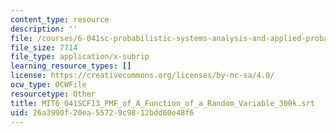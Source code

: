 ```yaml
---
content_type: resource
description: ''
file: /courses/6-041sc-probabilistic-systems-analysis-and-applied-probability-fall-2013/26a3990f20ea55729c9812bdd60e48f6_MIT6_041SCF13_PMF_of_A_Function_of_a_Random_Variable_300k.vtt
file_size: 7714
file_type: application/x-subrip
learning_resource_types: []
license: https://creativecommons.org/licenses/by-nc-sa/4.0/
ocw_type: OCWFile
resourcetype: Other
title: MIT6_041SCF13_PMF_of_A_Function_of_a_Random_Variable_300k.srt
uid: 26a3990f-20ea-5572-9c98-12bdd60e48f6
---
```

